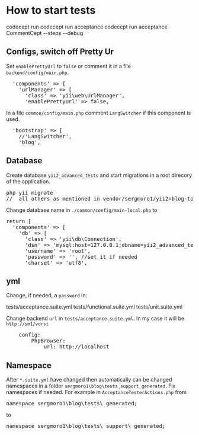 <h1>How to start tests</h1>

codecept run
codecept run acceptance
codecept run acceptance CommentCept --steps --debug

<h2>Configs, switch off Pretty Ur</h2>

Set <code>enablePrettyUrl</code> to <code>false</code> or comment it in a file <code>backend/config/main.php</code>.
<pre>
  'components' => [
    'urlManager' => [
      'class' => 'yii\web\UrlManager',
      'enablePrettyUrl' => false,
</pre>

In a file <code>common/config/main.php</code> comment <code>LangSwitcher</code> if this component is used.
<pre>
  'bootstrap' => [
    //'LangSwitcher',
    'blog',
</pre>

<h2>Database</h2>

Create database <code>yii2_advanced_tests</code> and start migrations in a root direcory of the application.
<pre>
php yii migrate
//  all others as mentioned in vendor/sergmoro1/yii2=blog-tools/README.md
</pre>

Change database name in <code>./common/config/main-local.php</code> to

<pre>
return [
  'components' => [
    'db' => [
      'class' => 'yii\db\Connection',
      'dsn' => 'mysql:host=127.0.0.1;dbname=yii2_advanced_tests,
      'username' => 'root',
      'password' => '', //set it if needed
      'charset' => 'utf8',
</pre>

<h2>yml</h2>

Change, if needed, a <code>password</code> in: 

tests/acceptance.suite.yml
tests/functional.suite.yml
tests/unit.suite.yml

Change backend <code>url</code> in <code>tests/acceptance.suite.yml</code>. In my case it will be <code>http://sm1/vorst</code>

<pre>
    config:
        PhpBrowser:
            url: http://localhost
</pre>

<h2>Namespace</h2>

After <code>*.suite.yml</code> have changed then automatically can be changed namespaces in a folder 
<code>sergmoro1\blog\tests\_support\_generated</code>. Fix namespaces if needed.
For example in <code>AcceptanceTesterActions.php</code> from
<pre>
namespace sergmoro1\blog\tests\_generated;
</pre>

to
<pre>
namespace sergmoro1\blog\tests\_support\_generated;
</pre>

